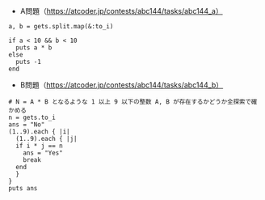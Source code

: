 - A問題（https://atcoder.jp/contests/abc144/tasks/abc144_a）

```
a, b = gets.split.map(&:to_i)

if a < 10 && b < 10
  puts a * b
else
  puts -1
end
```

- B問題（https://atcoder.jp/contests/abc144/tasks/abc144_b）
```
# N = A * B となるような 1 以上 9 以下の整数 A, B が存在するかどうか全探索で確かめる
n = gets.to_i
ans = "No"
(1..9).each { |i|
  (1..9).each { |j|
  if i * j == n
    ans = "Yes"
    break
  end
  }
}
puts ans
```
